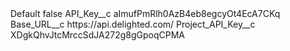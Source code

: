 <?xml version="1.0" encoding="UTF-8"?>
<CustomMetadata xmlns="http://soap.sforce.com/2006/04/metadata" xmlns:xsi="http://www.w3.org/2001/XMLSchema-instance" xmlns:xsd="http://www.w3.org/2001/XMLSchema">
    <label>Default</label>
    <protected>false</protected>
    <values>
        <field>API_Key__c</field>
        <value xsi:type="xsd:string">aImufPmRlh0AzB4eb8egcyOt4EcA7CKq</value>
    </values>
    <values>
        <field>Base_URL__c</field>
        <value xsi:type="xsd:string">https://api.delighted.com/</value>
    </values>
    <values>
        <field>Project_API_Key__c</field>
        <value xsi:type="xsd:string">XDgkQhvJtcMrccSdJA272g8gGpoqCPMA</value>
    </values>
</CustomMetadata>
